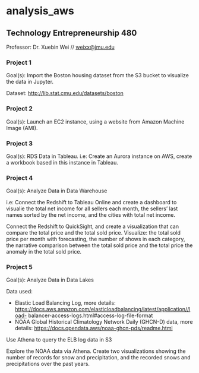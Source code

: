 # analysis_aws

## Technology Entrepreneurship 480
Professor: Dr. Xuebin Wei // weixx@jmu.edu

### Project 1
Goal(s): Import the Boston housing dataset from the S3 bucket to visualize the data in Jupyter. 

Dataset: http://lib.stat.cmu.edu/datasets/boston 

### Project 2
Goal(s): Launch an EC2 instance, using a website from Amazon Machine Image (AMI).

### Project 3
Goal(s): RDS Data in Tableau.
  i.e: Create an Aurora instance on AWS, create a workbook based in this instance in Tableau.

### Project 4
Goal(s): Analyze Data in Data Warehouse

  i.e: Connect the Redshift to Tableau Online and create a dashboard to visualie the total net income for all sellers each month, the sellers’ last names sorted by the net income, and the cities with total net income.
  
  Connect the Redshift to QuickSight, and create a visualization that can compare the total price and the total sold price.     Visualize: the total sold price per month with forecasting, the number of shows in each category, the narrative comparison between the total sold price and the total price the anomaly in the total sold price.

### Project 5
Goal(s):  Analyze Data in Data Lakes

Data used:
- Elastic Load Balancing Log, more details: https://docs.aws.amazon.com/elasticloadbalancing/latest/application//load- balancer-access-logs.html#access-log-file-format
- NOAA Global Historical Climatology Network Daily (GHCN-D) data, more details: https://docs.opendata.aws/noaa-ghcn-pds/readme.html

Use Athena to query the ELB log data in S3

Explore the NOAA data via Athena. Create two visualizations showing the number of records for snow and
precipitation, and the recorded snows and precipitations over the past years.



